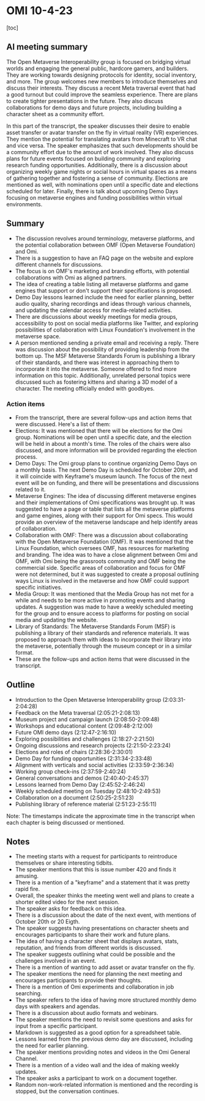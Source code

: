# OMI 10-4-23

[toc]

## AI meeting summary

The Open Metaverse Interoperability group is focused on bridging virtual worlds and engaging the general public, hardcore gamers, and builders. They are working towards designing protocols for identity, social inventory, and more. The group welcomes new members to introduce themselves and discuss their interests. They discuss a recent Meta traversal event that had a good turnout but could improve the seamless experience. There are plans to create tighter presentations in the future. They also discuss collaborations for demo days and future projects, including building a character sheet as a community effort.

In this part of the transcript, the speaker discusses their desire to enable asset transfer or avatar transfer on the fly in virtual reality (VR) experiences. They mention the potential for translating avatars from Minecraft to VR chat and vice versa. The speaker emphasizes that such developments should be a community effort due to the amount of work involved. They also discuss plans for future events focused on building community and exploring research funding opportunities. Additionally, there is a discussion about organizing weekly game nights or social hours in virtual spaces as a means of gathering together and fostering a sense of community. Elections are mentioned as well, with nominations open until a specific date and elections scheduled for later. Finally, there is talk about upcoming Demo Days focusing on metaverse engines and funding possibilities within virtual environments.

## Summary

- The discussion revolves around terminology, metaverse platforms, and the potential collaboration between OMF (Open Metaverse Foundation) and Omi.
- There is a suggestion to have an FAQ page on the website and explore different channels for discussions.
- The focus is on OMF's marketing and branding efforts, with potential collaborations with Omi as aligned partners.
- The idea of creating a table listing all metaverse platforms and game engines that support or don't support their specifications is proposed.
- Demo Day lessons learned include the need for earlier planning, better audio quality, sharing recordings and ideas through various channels, and updating the calendar access for media-related activities.
- There are discussions about weekly meetings for media groups, accessibility to post on social media platforms like Twitter, and exploring possibilities of collaboration with Linux Foundation's involvement in the metaverse space.
- A person mentioned sending a private email and receiving a reply. There was discussion about the possibility of providing leadership from the bottom up. The MSF Metaverse Standards Forum is publishing a library of their standards, and there was interest in approaching them to incorporate it into the metaverse. Someone offered to find more information on this topic. Additionally, unrelated personal topics were discussed such as fostering kittens and sharing a 3D model of a character. The meeting officially ended with goodbyes.

### Action items
- From the transcript, there are several follow-ups and action items that were discussed. Here's a list of them:
- Elections: It was mentioned that there will be elections for the Omi group. Nominations will be open until a specific date, and the election will be held in about a month's time. The roles of the chairs were also discussed, and more information will be provided regarding the election process.
- Demo Days: The Omi group plans to continue organizing Demo Days on a monthly basis. The next Demo Day is scheduled for October 20th, and it will coincide with Keyframe's museum launch. The focus of the next event will be on funding, and there will be presentations and discussions related to it.
- Metaverse Engines: The idea of discussing different metaverse engines and their implementations of Omi specifications was brought up. It was suggested to have a page or table that lists all the metaverse platforms and game engines, along with their support for Omi specs. This would provide an overview of the metaverse landscape and help identify areas of collaboration.
- Collaboration with OMF: There was a discussion about collaborating with the Open Metaverse Foundation (OMF). It was mentioned that the Linux Foundation, which oversees OMF, has resources for marketing and branding. The idea was to have a close alignment between Omi and OMF, with Omi being the grassroots community and OMF being the commercial side. Specific areas of collaboration and focus for OMF were not determined, but it was suggested to create a proposal outlining ways Linux is involved in the metaverse and how OMF could support specific initiatives.
- Media Group: It was mentioned that the Media Group has not met for a while and needs to be more active in promoting events and sharing updates. A suggestion was made to have a weekly scheduled meeting for the group and to ensure access to platforms for posting on social media and updating the website.
- Library of Standards: The Metaverse Standards Forum (MSF) is publishing a library of their standards and reference materials. It was proposed to approach them with ideas to incorporate their library into the metaverse, potentially through the museum concept or in a similar format.
- These are the follow-ups and action items that were discussed in the transcript.

## Outline

- Introduction to the Open Metaverse Interoperability group (2:03:31-2:04:28)
- Feedback on the Meta traversal (2:05:21-2:08:13)
- Museum project and campaign launch (2:08:50-2:09:48)
- Workshops and educational content (2:09:48-2:12:00)
- Future OMI demo days (2:12:47-2:16:10)
- Exploring possibilities and challenges (2:18:27-2:21:50)
- Ongoing discussions and research projects (2:21:50-2:23:24)
- Elections and roles of chairs (2:28:36-2:30:01)
- Demo Day for funding opportunities (2:31:34-2:33:48)
- Alignment with verticals and social activities (2:33:59-2:36:34)
- Working group check-ins (2:37:59-2:40:24)
- General conversations and demos (2:40:40-2:45:37)
- Lessons learned from Demo Day (2:45:52-2:46:24)
- Weekly scheduled meeting on Tuesday (2:48:10-2:49:53)
- Collaboration on a document (2:50:25-2:51:23)
- Publishing library of reference material (2:51:23-2:55:11)

Note: The timestamps indicate the approximate time in the transcript when each chapter is being discussed or mentioned.

## Notes

- The meeting starts with a request for participants to reintroduce themselves or share interesting tidbits.
- The speaker mentions that this is issue number 420 and finds it amusing.
- There is a mention of a "keyframe" and a statement that it was pretty rapid fire.
- Overall, the speaker thinks the meeting went well and plans to create a shorter edited video for the next session.
- The speaker asks for feedback on this idea.
- There is a discussion about the date of the next event, with mentions of October 20th or 20 Eigth.
- The speaker suggests having presentations on character sheets and encourages participants to share their work and future plans.
- The idea of having a character sheet that displays avatars, stats, reputation, and friends from different worlds is discussed.
- The speaker suggests outlining what could be possible and the challenges involved in an event.
- There is a mention of wanting to add asset or avatar transfer on the fly.
- The speaker mentions the need for planning the next meeting and encourages participants to provide their thoughts.
- There is a mention of Omi experiments and collaboration in job searching.
- The speaker refers to the idea of having more structured monthly demo days with speakers and agendas.
- There is a discussion about audio formats and webinars.
- The speaker mentions the need to revisit some questions and asks for input from a specific participant.
- Markdown is suggested as a good option for a spreadsheet table.
- Lessons learned from the previous demo day are discussed, including the need for earlier planning.
- The speaker mentions providing notes and videos in the Omi General Channel.
- There is a mention of a video wall and the idea of making weekly updates.
- The speaker asks a participant to work on a document together.
- Random non-work-related information is mentioned and the recording is stopped, but the conversation continues.